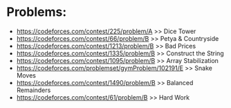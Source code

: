 # Problems:
- https://codeforces.com/contest/225/problem/A >> Dice Tower
- https://codeforces.com/contest/66/problem/B >> Petya & Countryside
- https://codeforces.com/contest/1213/problem/B >> Bad Prices
- https://codeforces.com/contest/1335/problem/B >> Construct the String
- https://codeforces.com/contest/1095/problem/B >> Array Stabilization
- https://codeforces.com/problemset/gymProblem/102191/E >> Snake Moves
- https://codeforces.com/contest/1490/problem/B >> Balanced Remainders
- https://codeforces.com/contest/61/problem/B >> Hard Work
